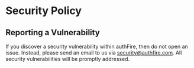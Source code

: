 # Security Policy

## Reporting a Vulnerability

If you discover a security vulnerability within authFire, then do not open an issue. Instead, please send an email to us via security@authfire.com. All security vulnerabilities will be promptly addressed.
